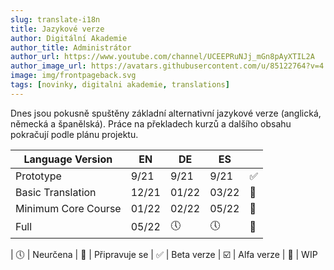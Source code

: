 ```yaml
---
slug: translate-i18n
title: Jazykové verze
author: Digitální Akademie
author_title: Administrátor
author_url: https://www.youtube.com/channel/UCEEPRuNJj_mGn8pAyXTIL2A
author_image_url: https://avatars.githubusercontent.com/u/85122764?v=4
image: img/frontpageback.svg
tags: [novinky, digitalni akademie, translations]
---
```


Dnes jsou pokusně spuštěny základní alternativní jazykové verze (anglická, německá a španělská). Práce na překladech kurzů a dalšího obsahu pokračují podle plánu projektu.

| Language Version     | EN    | DE       | ES       |                             |
|----------------------|-------|----------|----------|-----------------------------|
| Prototype            | 9/21  | 9/21     | 9/21     | :white_check_mark:          |
| Basic Translation    | 12/21 | 01/22    | 03/22    | :twisted_rightwards_arrows: |
| Minimum Core Course  | 01/22 | 02/22    | 05/22    | :twisted_rightwards_arrows: |
| Full                 | 05/22 | :clock5: | :clock5: | :children_crossing:         |

| :clock5: | Neurčena | :children_crossing: | Připravuje se | :white_check_mark: | Beta verze  | :ballot_box_with_check: | Alfa verze | :twisted_rightwards_arrows: | WIP
